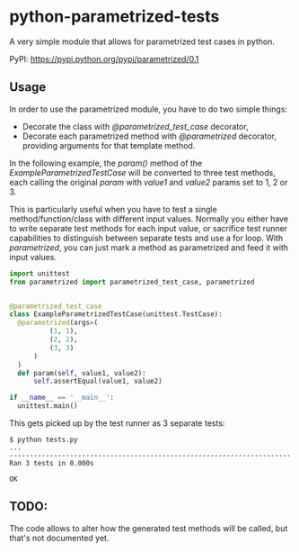 # python-parametrized-tests
A very simple module that allows for parametrized test cases in python.

PyPI: https://pypi.python.org/pypi/parametrized/0.1

## Usage

In order to use the parametrized module, you have to do two simple things:

* Decorate the class with _@parametrized_test_case_ decorator,
* Decorate each parametrized method with _@parametrized_ decorator, providing arguments for that template method.

In the following example, the _param()_ method of the _ExampleParametrizedTestCase_ will be converted to three test methods, each calling the original _param_ with _value1_ and _value2_ params set to 1, 2 or 3.

This is particularly useful when you have to test a single method/function/class with different input values. Normally you either have to write separate test methods for each input value, or sacrifice test runner capabilities to distinguish between separate tests and use a for loop. With _parametrized_, you can just mark a method as parametrized and feed it with input values.

```python
import unittest
from parametrized import parametrized_test_case, parametrized


@parametrized_test_case
class ExampleParametrizedTestCase(unittest.TestCase):
  @parametrized(args=(
          (1, 1),
          (2, 2),
          (3, 3)
      )
  )
  def param(self, value1, value2):
      self.assertEqual(value1, value2)

if __name__ == '__main__':
  unittest.main()
```

This gets picked up by the test runner as 3 separate tests:

```
$ python tests.py
...
----------------------------------------------------------------------
Ran 3 tests in 0.000s

OK
```

## TODO:

The code allows to alter how the generated test methods will be called, but that's not documented yet.

